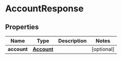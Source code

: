 
# AccountResponse

## Properties
Name | Type | Description | Notes
------------ | ------------- | ------------- | -------------
**account** | [**Account**](Account.md) |  |  [optional]



